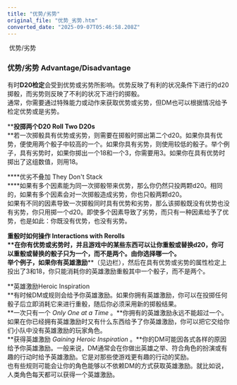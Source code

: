 ```yaml
---
title: "优势/劣势"
original_file: "优势_劣势.htm"
converted_date: "2025-09-07T05:46:58.208Z"
---
```


﻿ 优势/劣势  

### 优势/劣势 Advantage/Disadvantage

有时****D20检定****会受到优势或劣势所影响。优势反映了有利的状况条件下进行的d20掷骰，而劣势则反映了不利的状况下进行的掷骰。  
通常，你需要通过特殊能力或动作来获取优势或劣势，但DM也可以根据情况给予检定优势或是劣势。

****投掷两个D20 Roll Two D20s**  
**若一次掷骰具有优势或劣势，则需要在掷骰时掷出第二个d20。如果你具有优势，便使用两个骰子中较高的一个。如果你具有劣势，则使用较低的骰子。举个例子，具有劣势时，如果你掷出一个18和一个3，你需要用3。如果你在具有优势时掷出了这组数值，则用18。

****优劣不叠加 They Don't Stack  
****如果有多个因素能为同一次掷骰带来优势，那么你仍然只投两颗d20。相同的，如果有多个因素会对一次掷骰造成劣势，你也只骰两颗d20。  
如果有不同的因素导致一次掷骰同时具有优势和劣势，那么该掷骰既没有优势也没有劣势，你只用掷一个d20。即使多个因素导致了劣势，而只有一种因素给予了优势，也是如此：你既没有优势，也没有劣势。

****重骰时如何操作 Interactions with Rerolls**  
**在你有优势或劣势时，并且游戏中的某些东西可以让你重骰或替换d20，你可以重骰或替换的骰子只为一个，而不是两个。由你选择哪一个。  
举个例子，如果你有****英雄激励****（见边栏），然后在具有优势或劣势的属性检定上投出了3和18，你只能消耗你的英雄激励重骰其中一个骰子，而不是两个。

**英雄激励Heroic Inspiration  
**有时候DM或规则会给予你英雄激励。如果你拥有英雄激励，你可以在投掷任何骰子后立即消耗它来进行重骰，随后你必须采用新的掷骰结果。  
**一次只有一个 *Only One at a Time* 。**你拥有的英雄激励永远不能超过一个。如果在你已经拥有英雄激励时又有什么东西给予了你英雄激励，你可以把它交给你们小队中没有英雄激励的玩家角色。  
**获得英雄激励 *Gaining Heroic Inspiration* 。**你的DM可能因各式各样的原因给予你英雄激励。一般来说，DM通常会在你做出英雄之举、符合角色的扮演或有趣的行动时给予英雄激励。它是对那些使游戏更有趣的行动的奖励。  
也有些规则可能会让你的角色能够以不依赖DM的方式获取英雄激励。就比如说，人类角色每天都可以获得一个英雄激励。